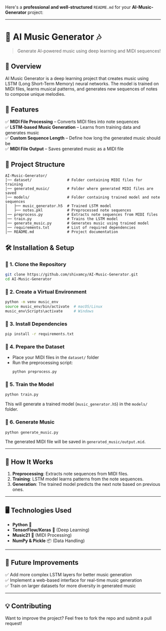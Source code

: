 Here's a **professional and well-structured** `README.md` for your **AI-Music-Generator** project:  

---

# 🎵 AI Music Generator 🎶  
> Generate AI-powered music using deep learning and MIDI sequences!  

## 📌 Overview  
AI Music Generator is a deep learning project that creates music using LSTM (Long Short-Term Memory) neural networks. The model is trained on MIDI files, learns musical patterns, and generates new sequences of notes to compose unique melodies.  

## 🚀 Features  
✅ **MIDI File Processing** – Converts MIDI files into note sequences  
✅ **LSTM-based Music Generation** – Learns from training data and generates music  
✅ **Custom Sequence Length** – Define how long the generated music should be  
✅ **MIDI File Output** – Saves generated music as a MIDI file  

## 📂 Project Structure  
```
AI-Music-Generator/
│── dataset/                # Folder containing MIDI files for training
│── generated_music/        # Folder where generated MIDI files are saved
│── models/                 # Folder containing trained model and note sequences
│   ├── music_generator.h5  # Trained LSTM model
│   ├── notes.pkl           # Preprocessed note sequences
│── preprocess.py           # Extracts note sequences from MIDI files
│── train.py                # Trains the LSTM model
│── generate_music.py       # Generates music using trained model
│── requirements.txt        # List of required dependencies
│── README.md               # Project documentation
```

## 🛠️ Installation & Setup  

### **🔹 1. Clone the Repository**  
```sh
git clone https://github.com/shivamcy/AI-Music-Generator.git
cd AI-Music-Generator
```

### **🔹 2. Create a Virtual Environment**  
```sh
python -m venv music_env
source music_env/bin/activate  # macOS/Linux
music_env\Scripts\activate     # Windows
```

### **🔹 3. Install Dependencies**  
```sh
pip install -r requirements.txt
```

### **🔹 4. Prepare the Dataset**  
- Place your MIDI files in the `dataset/` folder  
- Run the preprocessing script:  
  ```sh
  python preprocess.py
  ```

### **🔹 5. Train the Model**  
```sh
python train.py
```
This will generate a trained model (`music_generator.h5`) in the `models/` folder.  

### **🔹 6. Generate Music**  
```sh
python generate_music.py
```
The generated MIDI file will be saved in `generated_music/output.mid`.  

---

## 🧠 How It Works  
1. **Preprocessing**: Extracts note sequences from MIDI files.  
2. **Training**: LSTM model learns patterns from the note sequences.  
3. **Generation**: The trained model predicts the next note based on previous ones.  

---

## 🖥️ Technologies Used  
- **Python** 🐍  
- **TensorFlow/Keras** 🤖 (Deep Learning)  
- **Music21** 🎼 (MIDI Processing)  
- **NumPy & Pickle** 📦 (Data Handling)  

---

## 📌 Future Improvements  
✅ Add more complex LSTM layers for better music generation  
✅ Implement a web-based interface for real-time music generation  
✅ Train on larger datasets for more diversity in generated music  
 

---

## 💡 Contributing  
Want to improve the project? Feel free to fork the repo and submit a pull request!  

